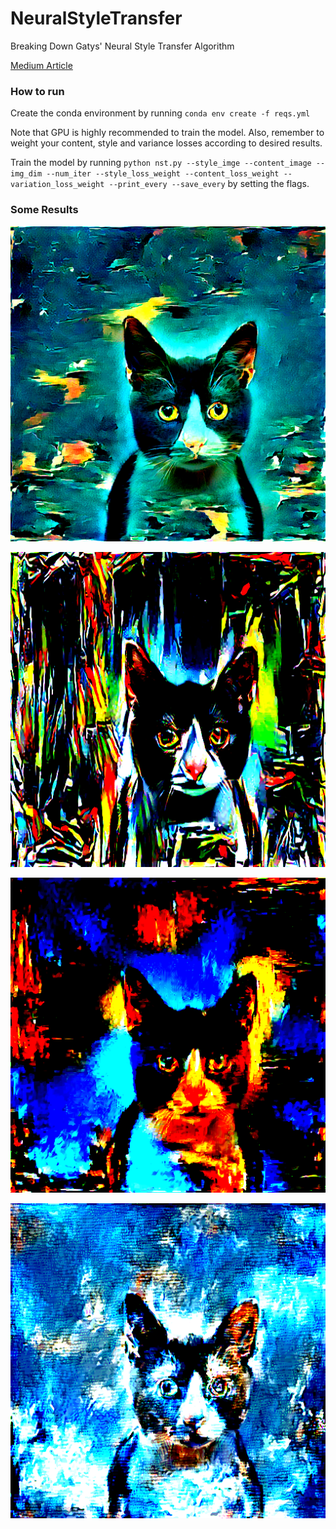 # NeuralStyleTransfer
Breaking Down Gatys' Neural Style Transfer Algorithm

<a href="https://medium.com/@stepanulyanin/breaking-down-leon-gatys-neural-style-transfer-in-pytorch-faf9f0eb79db?source=friends_link&sk=cb5aec47acc8e396c61d82dbd02f943e">Medium Article</a>

### How to run

Create the conda environment by running `conda env create -f reqs.yml`

Note that GPU is highly recommended to train the model. Also, remember to weight your content, style and variance losses
according to desired results.

Train the model by running `python nst.py --style_imge --content_image --img_dim --num_iter --style_loss_weight
 --content_loss_weight --variation_loss_weight --print_every --save_every` by setting the flags.
 
### Some Results

![NST1](results/iter_11600_.png)

![NST2](results/iter_11000.png)

![NST3](results/iter_13200.png)
 
![NST4](results/iter_14800.png)